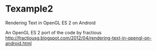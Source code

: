 Texample2
=========

Rendering Text in OpenGL ES 2 on Android

An OpenGL ES 2 port of the code by fractious http://fractiousg.blogspot.com/2012/04/rendering-text-in-opengl-on-android.html
